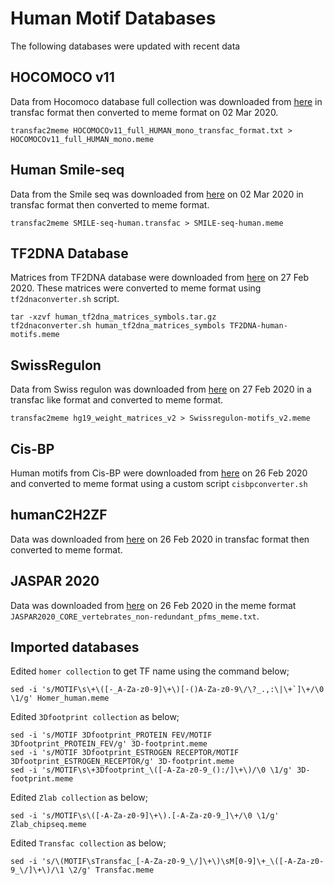 # Human Motif Databases

The following databases were updated with recent data

## HOCOMOCO v11
Data from Hocomoco database full collection was downloaded from [here](https://hocomoco11.autosome.ru/downloads_v11) in transfac format then converted to meme format on 02 Mar 2020.

`transfac2meme HOCOMOCOv11_full_HUMAN_mono_transfac_format.txt > HOCOMOCOv11_full_HUMAN_mono.meme`

## Human Smile-seq
Data from the Smile seq was downloaded from [here](http://floresta.eead.csic.es/footprintdb/index.php?database=20&type=motif&page=1) on 02 Mar 2020 in transfac format then converted to meme format.

`transfac2meme SMILE-seq-human.transfac > SMILE-seq-human.meme`

## TF2DNA Database
Matrices from TF2DNA database were downloaded from [here](http://www.fiserlab.org/tf2dna_db/downloads.html) on 27 Feb 2020. These matrices were converted to meme format using `tf2dnaconverter.sh` script.

```
tar -xzvf human_tf2dna_matrices_symbols.tar.gz
tf2dnaconverter.sh human_tf2dna_matrices_symbols TF2DNA-human-motifs.meme
```

## SwissRegulon
Data from Swiss regulon was downloaded from [here](http://swissregulon.unibas.ch/sr/downloads) on 27 Feb 2020 in a transfac like format and converted to meme format.

`transfac2meme hg19_weight_matrices_v2 > Swissregulon-motifs_v2.meme`

## Cis-BP 
Human motifs from Cis-BP were downloaded from [here](http://cisbp.ccbr.utoronto.ca/bulk.php) on 26 Feb 2020 and converted to meme format using a custom script `cisbpconverter.sh`

## humanC2H2ZF 
Data was downloaded from [here](http://floresta.eead.csic.es/footprintdb/index.php?database=22&type=motif&page=1) on 26 Feb 2020 in transfac format then converted to meme format.

## JASPAR 2020
Data was downloaded from [here](http://jaspar.genereg.net/downloads/) on 26 Feb 2020 in the meme format `JASPAR2020_CORE_vertebrates_non-redundant_pfms_meme.txt`.

## Imported databases
Edited `homer collection` to get TF name using the command below;

```
sed -i 's/MOTIF\s\+\([-_A-Za-z0-9]\+\)[-()A-Za-z0-9\/\?_.,:\|\+`]\+/\0  \1/g' Homer_human.meme
```
Edited `3Dfootprint collection` as below;

```
sed -i 's/MOTIF 3Dfootprint_PROTEIN FEV/MOTIF 3Dfootprint_PROTEIN_FEV/g' 3D-footprint.meme
sed -i 's/MOTIF 3Dfootprint_ESTROGEN RECEPTOR/MOTIF 3Dfootprint_ESTROGEN_RECEPTOR/g' 3D-footprint.meme
sed -i 's/MOTIF\s\+3Dfootprint_\([-A-Za-z0-9_():/]\+\)/\0 \1/g' 3D-footprint.meme
```
Edited `Zlab collection` as below;
```
sed -i 's/MOTIF\s\([-A-Za-z0-9]\+\).[-A-Za-z0-9_]\+/\0 \1/g' Zlab_chipseq.meme
```
Edited `Transfac collection` as below;
```
sed -i 's/\(MOTIF\sTransfac_[-A-Za-z0-9_\/]\+\)\sM[0-9]\+_\([-A-Za-z0-9_\/]\+\)/\1 \2/g' Transfac.meme
```
